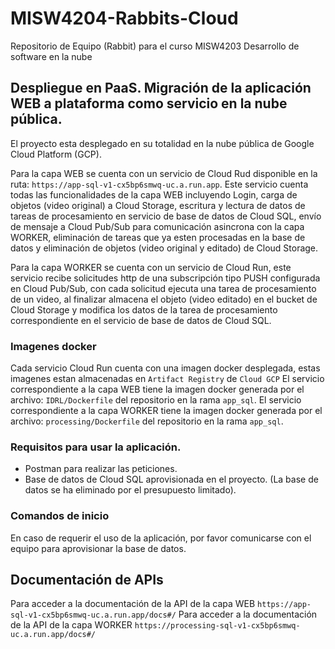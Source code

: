 # MISW4204-Rabbits-Cloud

Repositorio de Equipo (Rabbit) para el curso MISW4203 Desarrollo de software en la nube

## Despliegue en PaaS. Migración de la aplicación WEB a plataforma como servicio en la nube pública.

El proyecto esta desplegado en su totalidad en la nube pública de Google Cloud Platform (GCP). 

Para la capa WEB se cuenta con un servicio de Cloud Rud disponible en la ruta: `https://app-sql-v1-cx5bp6smwq-uc.a.run.app`.
Este servicio cuenta todas las funcionalidades de la capa WEB incluyendo Login, carga de objetos (video original) a Cloud Storage, escritura y lectura de datos de tareas de procesamiento en servicio de base de datos de Cloud SQL, envío de mensaje a Cloud Pub/Sub para comunicación asincrona con la capa WORKER, eliminación de tareas que ya esten procesadas en la base de datos y eliminación de objetos (video original y editado) de Cloud Storage.

Para la capa WORKER se cuenta con un servicio de Cloud Run, este servicio recibe solicitudes http de una subscripción tipo PUSH configurada en Cloud Pub/Sub, con cada solicitud ejecuta una tarea de procesamiento de un video, al finalizar almacena el objeto (video editado) en el bucket de Cloud Storage y modifica los datos de la tarea de procesamiento correspondiente en el servicio de base de datos de Cloud SQL.

### Imagenes docker

Cada servicio Cloud Run cuenta con una imagen docker desplegada, estas imagenes estan almacenadas en `Artifact Registry` de `Cloud GCP`
El servicio correspondiente a la capa WEB tiene la imagen docker generada por el archivo: `IDRL/Dockerfile` del repositorio en la rama `app_sql`.
El servicio correspondiente a la capa WORKER tiene la imagen docker generada por el archivo: `processing/Dockerfile` del repositorio en la rama `app_sql`.

### Requisitos para usar la aplicación.

- Postman para realizar las peticiones.
- Base de datos de Cloud SQL aprovisionada en el proyecto. (La base de datos se ha eliminado por el presupuesto limitado). 

### Comandos de inicio

En caso de requerir el uso de la aplicación, por favor comunicarse con el equipo para aprovisionar la base de datos.

## Documentación de APIs

Para acceder a la documentación de la API de la capa WEB `https://app-sql-v1-cx5bp6smwq-uc.a.run.app/docs#/`
Para acceder a la documentación de la API de la capa WORKER `https://processing-sql-v1-cx5bp6smwq-uc.a.run.app/docs#/`


